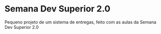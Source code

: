 # Semana Dev Superior 2.0

Pequeno projeto de um sistema de entregas, feito com as aulas da Semana Dev Superior 2.0
